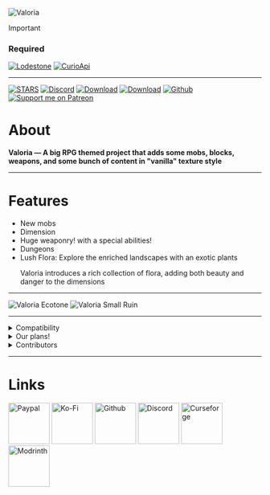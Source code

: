 ![Valoria](https://github.com/IriDark/Valoria/blob/main/icons/valoria_logo.png?raw=true)

> [!IMPORTANT]
> ### Required
> [![Lodestone](https://img.shields.io/badge/%20-LODESTONE-5800ff?style=for-the-badge&color=5800ff&logo=curseforge&logoColor=5800ff&labelColor=FFFFFF)](https://www.curseforge.com/minecraft/mc-mods/lodestone)
> [![CurioApi](https://img.shields.io/badge/%20-CURIOS%20API-000000?style=for-the-badge&color=d48526&logo=curseforge&logoColor=000000&labelColor=FFFFFF)](https://www.curseforge.com/minecraft/mc-mods/curios)

---

[![STARS](https://img.shields.io/github/stars/IriDark/Valoria?style=for-the-badge&label=%E2%AD%90%EF%B8%8FSTAR%20Valoria)](https://github.com/IriDark/Valoria)
[![Discord](https://img.shields.io/discord/1252898892882903082?style=for-the-badge&color=6aa84f&logo=discord&label=VALORIA)](https://discord.gg/wWdXpwuPmK)
[![Download](https://img.shields.io/curseforge/dt/698244?color=6aa84f&include_prereleases&label=Latest%20version&logo=curseforge&logoColor=white&style=for-the-badge)](https://www.curseforge.com/minecraft/mc-mods/valoria)
[![Download](https://img.shields.io/modrinth/dt/valoria?color=6aa84f&include_prereleases&label=Latest%20version&logo=modrinth&logoColor=white&style=for-the-badge)](https://modrinth.com/mod/valoria)
[![Github](https://img.shields.io/github/issues-pr/IriDark/Valoria?color=6aa84f&include_prereleases&label=ISSUES%20|%20PR&logo=github&logoColor=white&style=for-the-badge)](https://github.com/IriDark/Valoria)
[![Support me on Patreon](https://img.shields.io/endpoint.svg?url=https%3A%2F%2Fshieldsio-patreon.vercel.app%2Fapi%3Fusername%3DValoriaMod%26type%3Dpatrons&style=for-the-badge)](https://patreon.com/ValoriaMod)

# About
**Valoria — A big RPG themed project that adds some mobs, blocks, weapons, and some bunch of content in "vanilla" texture style**

---
# Features
- New mobs 
- Dimension
- Huge weaponry! with a special abilities!
- Dungeons
- Lush Flora:
Explore the enriched landscapes with an exotic plants <p> Valoria introduces a rich collection of flora, adding both beauty and danger to the dimensions

---

![Valoria Ecotone](https://github.com/IriDark/Valoria/blob/main/icons/valoria_ecotone_biome.png?raw=true)
![Valoria Small Ruin](https://github.com/IriDark/Valoria/blob/main/icons/valoria_small_ruin.png?raw=true)

---

<details> <summary> Compatibility </summary>

- Compatible: [**Jade**](https://modrinth.com/mod/jade)  
- Compatible: [**Jeed**](https://modrinth.com/mod/just-enough-effect-descriptions-jeed)  
- Compatible: [**Tetra**](https://modrinth.com/mod/tetra)  
- Compatible: [**Enchantment Descriptions**](https://modrinth.com/mod/enchantment-descriptions)

</details> <details> <summary>Our plans!</summary>

- Bosses
- Tons of new mobs
- More unique items and their mechanics
- And more!
</details> <details> <summary> Contributors </summary>

- MaxBogomol `| Code |`
- AstemirDev `| Code |`
- Ruthenium `| Russian Translate |`
- Auriny `| Code | Testing |`
- Skoow `| Code |`
- Gato `| Models |`
- KoteykaTheCat `| Done a portfolio page for me! |`
- Kerdo `| Ideas | Contributions |`
- TerraPrime
- GraFik
- Wosaj
- FoxPlane
- Rainach
- .sweetberries
- Feimos
- Avacuoss

</details>

---

# Links

[<img alt="Paypal" height="82" src="https://github.com/IriDark/Valoria/blob/main/icons/pp.png?raw=true" width="82"/>](https://www.paypal.com/donate/?hosted_button_id=2VUEXEBSWEXUA)
[<img alt="Ko-Fi" height="82" src="https://github.com/IriDark/Valoria/blob/main/icons/kofi.png?raw=true" width="82"/>](https://ko-fi.com/idark)
[<img alt="Github" height="82" src="https://github.com/IriDark/Valoria/blob/main/icons/github.png?raw=true" width="82"/>](https://github.com/IriDark/Valoria)
[<img alt="Discord" height="82" src="https://github.com/IriDark/Valoria/blob/main/icons/discord.png?raw=true" width="82"/>](https://discord.gg/wWdXpwuPmK)
[<img alt="Curseforge" height="82" src="https://github.com/IriDark/Valoria/blob/main/icons/curseforge.png?raw=true" width="82"/>](https://www.curseforge.com/minecraft/mc-mods/valoria)
[<img alt="Modrinth" height="82" src="https://github.com/IriDark/Valoria/blob/main/icons/modrinth.png?raw=true" width="82"/>](https://modrinth.com/mod/valoria)
